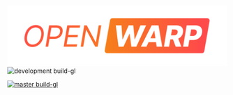![logo](resources/logo2.png)
![development build-gl](https://github.com/Zee2/openwarp/workflows/development%20build-gl/badge.svg)

[![master build-gl](https://github.com/Zee2/openwarp/workflows/master%20build-gl/badge.svg)](https://github.com/Zee2/openwarp/actions)
